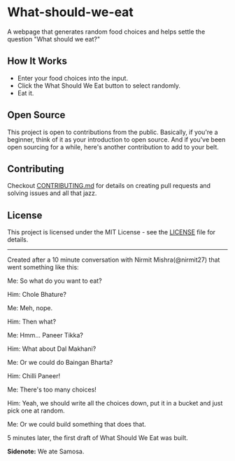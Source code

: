# What-should-we-eat
A webpage that generates random food choices and helps settle the question "What should we eat?"

## How It Works
- Enter your food choices into the input.
- Click the What Should We Eat button to select randomly.
- Eat it.

## Open Source
This project is open to contributions from the public. 
Basically, if you're a beginner, think of it as your introduction to open source. 
And if you've been open sourcing for a while, here's another contribution to add to your belt.

## Contributing
Checkout [CONTRIBUTING.md](.github/CONTRIBUTING.md) for details on creating pull requests and solving issues and all that jazz.

## License
This project is licensed under the MIT License - see the [LICENSE](LICENSE) file for details.

---
Created after a 10 minute conversation with Nirmit Mishra(@nirmit27) that went something like this:

Me: So what do you want to eat?

Him: Chole Bhature?

Me: Meh, nope.

Him: Then what?

Me: Hmm... Paneer Tikka?

Him: What about Dal Makhani?

Me: Or we could do Baingan Bharta?

Him: Chilli Paneer!

Me: There's too many choices!

Him: Yeah, we should write all the choices down, put it in a bucket and just pick one at random.

Me: Or we could build something that does that.

5 minutes later, the first draft of What Should We Eat was built.

**Sidenote:** We ate Samosa.

